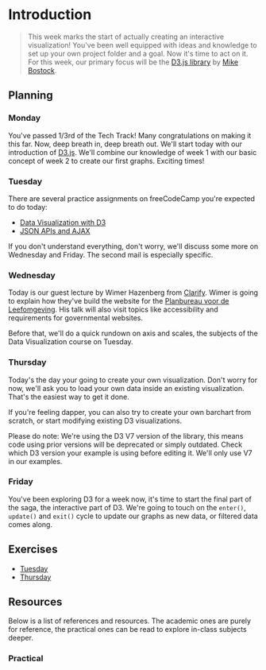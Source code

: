 # Introduction

> This week marks the start of actually creating an interactive visualization! You've been well equipped with ideas and knowledge to set up your own project folder and a goal. Now it's time to act on it. For this week, our primary focus will be the [D3.js library](https://d3js.org/) by [Mike Bostock](https://twitter.com/mbostock).

## Planning

### Monday

You've passed 1/3rd of the Tech Track! Many congratulations on making it this far. Now, deep breath in, deep breath out. We'll start today with our introduction of [D3.js](https://d3js.org/). We'll combine our knowledge of week 1 with our basic concept of week 2 to create our first graphs. Exciting times!

### Tuesday

There are several practice assignments on freeCodeCamp you're expected to do today:

 - [Data Visualization with D3](https://www.freecodecamp.org/learn/data-visualization/#data-visualization-with-d3)
 - [JSON APIs and AJAX](https://www.freecodecamp.org/learn/data-visualization/#json-apis-and-ajax)

If you don't understand everything, don't worry, we'll discuss some more on Wednesday and Friday. The second mail is especially specific.

### Wednesday

Today is our guest lecture by Wimer Hazenberg from [Clarify](https://clarify.nl/). Wimer is going to explain how they've build the website for the [Planbureau voor de Leefomgeving](https://www.pbl.nl/). His talk will also visit topics like accessibility and requirements for governmental websites.

Before that, we'll do a quick rundown on axis and scales, the subjects of the Data Visualization course on Tuesday.

### Thursday

Today's the day your going to create your own visualization. Don't worry for now, we'll ask you to load your own data inside an existing visualization. That's the easiest way to get it done.

If you're feeling dapper, you can also try to create your own barchart from scratch, or start modifying existing D3 visualizations.

Please do note: We're using the D3 V7 version of the library, this means code using prior versions will be deprecated or simply outdated. Check which D3 version your example is using before editing it. We'll only use V7 in our examples.

### Friday

You've been exploring D3 for a week now, it's time to start the final part of the saga, the interactive part of D3. We're going to touch on the `enter()`, `update()` and `exit()` cycle to update our graphs as new data, or filtered data comes along.

## Exercises

* [Tuesday](./exercises/TUESDAY.md)
* [Thursday](./exercises/THURSDAY.md)

## Resources

Below is a list of references and resources. The academic ones are purely for reference, the practical ones can be read to explore in-class subjects deeper.


### Practical

